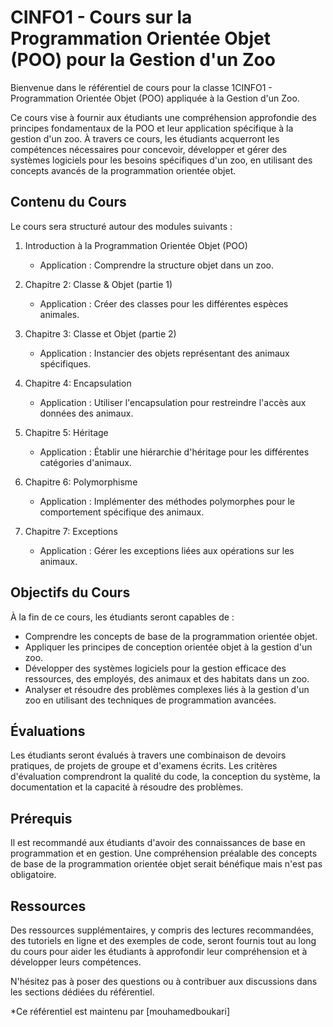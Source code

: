 # CINFO1 - Cours sur la Programmation Orientée Objet (POO) pour la Gestion d'un Zoo

Bienvenue dans le référentiel de cours pour la classe 1CINFO1 - Programmation Orientée Objet (POO) appliquée à la Gestion d'un Zoo.

Ce cours vise à fournir aux étudiants une compréhension approfondie des principes fondamentaux de la POO et leur application spécifique à la gestion d'un zoo. À travers ce cours, les étudiants acquerront les compétences nécessaires pour concevoir, développer et gérer des systèmes logiciels pour les besoins spécifiques d'un zoo, en utilisant des concepts avancés de la programmation orientée objet.

## Contenu du Cours

Le cours sera structuré autour des modules suivants :

1. Introduction à la Programmation Orientée Objet (POO)
   - Application : Comprendre la structure objet dans un zoo.

2. Chapitre 2: Classe & Objet (partie 1)
   - Application : Créer des classes pour les différentes espèces animales.

3. Chapitre 3: Classe et Objet (partie 2)
   - Application : Instancier des objets représentant des animaux spécifiques.

4. Chapitre 4: Encapsulation
   - Application : Utiliser l'encapsulation pour restreindre l'accès aux données des animaux.

5. Chapitre 5: Héritage
   - Application : Établir une hiérarchie d'héritage pour les différentes catégories d'animaux.

6. Chapitre 6: Polymorphisme 
   - Application : Implémenter des méthodes polymorphes pour le comportement spécifique des animaux.

7. Chapitre 7: Exceptions
   - Application : Gérer les exceptions liées aux opérations sur les animaux.

## Objectifs du Cours

À la fin de ce cours, les étudiants seront capables de :

- Comprendre les concepts de base de la programmation orientée objet.
- Appliquer les principes de conception orientée objet à la gestion d'un zoo.
- Développer des systèmes logiciels pour la gestion efficace des ressources, des employés, des animaux et des habitats dans un zoo.
- Analyser et résoudre des problèmes complexes liés à la gestion d'un zoo en utilisant des techniques de programmation avancées.

## Évaluations

Les étudiants seront évalués à travers une combinaison de devoirs pratiques, de projets de groupe et d'examens écrits. Les critères d'évaluation comprendront la qualité du code, la conception du système, la documentation et la capacité à résoudre des problèmes.

## Prérequis

Il est recommandé aux étudiants d'avoir des connaissances de base en programmation et en gestion. Une compréhension préalable des concepts de base de la programmation orientée objet serait bénéfique mais n'est pas obligatoire.

## Ressources

Des ressources supplémentaires, y compris des lectures recommandées, des tutoriels en ligne et des exemples de code, seront fournis tout au long du cours pour aider les étudiants à approfondir leur compréhension et à développer leurs compétences.

N'hésitez pas à poser des questions ou à contribuer aux discussions dans les sections dédiées du référentiel.

*Ce référentiel est maintenu par [mouhamedboukari] 
